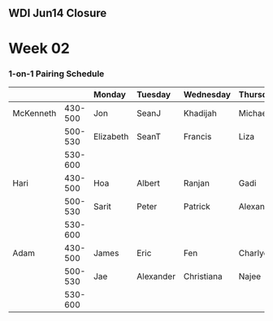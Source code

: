 ## WDI Jun14 Closure

# Week 02

### 1-on-1 Pairing Schedule

|        |     | Monday | Tuesday | Wednesday | Thursday | Friday |
|:---    |:--- |:---    |:---     |:---       |:---      |:---    |
| McKenneth | 430-500 | Jon | SeanJ | Khadijah | Michael ||
|| 500-530 | Elizabeth | SeanT | Francis | Liza ||
|| 530-600 ||||||
| Hari | 430-500 | Hoa | Albert | Ranjan | Gadi ||
|| 500-530 | Sarit | Peter | Patrick | Alexandra ||
|| 530-600 ||||||
| Adam | 430-500 | James | Eric | Fen | Charlye ||
|| 500-530 | Jae | Alexander | Christiana | Najee ||
|| 530-600 |||||||
